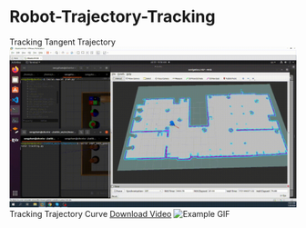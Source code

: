 # Robot-Trajectory-Tracking
Tracking Tangent Trajectory
![Example GIF](PID.gif)
Tracking Trajectory Curve
[Download Video](TrackingHermiteCurves.mp4)
![Example GIF](TrackingHermiteCurves.gif)

